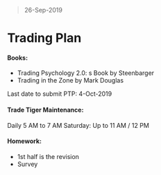 > 26-Sep-2019
# Trading Plan

#### Books:
- Trading Psychology 2.0: s Book by Steenbarger
- Trading in the Zone by Mark Douglas

Last date to submit PTP: 4-Oct-2019

#### Trade Tiger Maintenance:
Daily 5 AM to 7 AM
Saturday: Up to 11 AM / 12 PM

#### Homework:
- 1st half is the revision
- Survey
<!--stackedit_data:
eyJoaXN0b3J5IjpbMjA2Nzk2MzI0LDc0NzA1MjU5OSwzOTU4OD
g4NDUsNDQ2Mzc0ODk3XX0=
-->